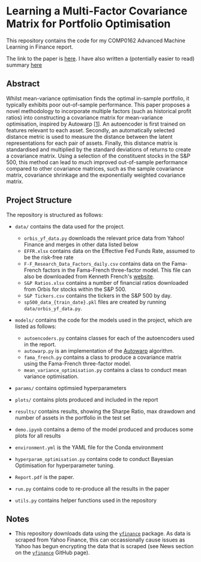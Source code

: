 # Learning a Multi-Factor Covariance Matrix for Portfolio Optimisation

This repository contains the code for my COMP0162 Advanced Machine Learning in Finance report.

The link to the paper is [here](Report.pdf). I have also written a (potentially easier to read) summary [here](https://rorycreedon.github.io/projects/2023/portolio-autoencoders/)

## Abstract

Whilst mean-variance optimisation finds the optimal in-sample portfolio, it typically exhibits poor out-of-sample performance. This paper proposes a novel methodology to incorporate multiple factors (such as historical profit ratios) into constructing a covariance matrix for mean-variance optimisation, inspired by Autowarp [[1](https://arxiv.org/pdf/1810.10107.pdf)]. An autoencoder is first trained on features relevant to each asset. Secondly, an automatically selected distance metric is used to measure the distance between the latent representations for each pair of assets. Finally, this distance matrix is standardised and multiplied by the standard deviations of returns to create a covariance matrix. Using a selection of the constituent stocks in the S&P 500, this method can lead to much improved out-of-sample performance compared to other covariance matrices, such as the sample covariance matrix, covariance shrinkage and the exponentially weighted covariance matrix.

## Project Structure

The repository is structured as follows:

- `data/` contains the data used for the project.
  - `orbis_yf_data.py` downloads the relevant price data from Yahoo! Finance and merges in other data listed below 
  - `EFFR.xlsx` contains data on the Effective Fed Funds Rate, assumed to be the risk-free rate
  - `F-F_Research_Data_Factors_daily.csv` contains data on the Fama-French factors in the Fama-French three-factor model. This file can also be downloaded from Kenneth French's [website](https://mba.tuck.dartmouth.edu/pages/faculty/ken.french/data_library.html#Research).
  - `S&P Ratios.xlsx` contains a number of financial ratios downloaded from Orbis for stocks within the S&P 500.
  - `S&P Tickers.csv` contains the tickers in the S&P 500 by day.
  - `sp500_data_{train_date}.pkl` files are created by running `data/orbis_yf_data.py`.

- `models/` contains the code for the models used in the project, which are listed as follows:
  - `autoencoders.py` contains classes for each of the autoencoders used in the report.
  - `autowarp.py` is an implementation of the [Autowarp](https://arxiv.org/abs/1810.10107) algorithm.
  - `fama_french.py` contains a class to produce a covariance matrix using the Fama-French three-factor model.
  - `mean_variance_optimisation.py` contains a class to conduct mean variance optimisation.
- `params/` contains optimsied hyperparameters
- `plots/` contains plots produced and included in the report
- `results/` contains results, showing the Sharpe Ratio, max drawdown and number of assets in the portfolio in the test set
- `demo.ipynb` contains a demo of the model produced and produces some plots for all results
- `environment.yml` is the YAML file for the Conda environment
- `hyperparam_optimisation.py` contains code to conduct Bayesian Optimisation for hyperparameter tuning.
- `Report.pdf` is the paper.
- `run.py` contains code to re-produce all the results in the paper
- `utils.py` contains helper functions used in the repository

## Notes
- This repository downloads data using the [`yfinance`](https://github.com/ranaroussi/yfinance) package. As data is scraped from Yahoo Finance, this can occassionally cause issues as Yahoo has begun encrypting the data that is scraped (see News section on the [`yfinance`](https://github.com/ranaroussi/yfinance) GitHub page).
